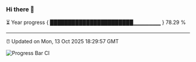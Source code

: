 ### Hi there 👋

⏳ Year progress { ███████████████████████▁▁▁▁▁▁▁ } 78.29 %

---

⏰ Updated on Mon, 13 Oct 2025 18:29:57 GMT

![Progress Bar CI](https://github.com/liununu/liununu/workflows/Progress%20Bar%20CI/badge.svg)
